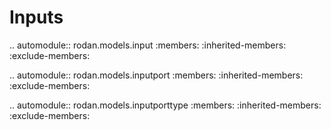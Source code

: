 # Inputs
.. automodule:: rodan.models.input
   :members:
   :inherited-members:
   :exclude-members:

.. automodule:: rodan.models.inputport
   :members:
   :inherited-members:
   :exclude-members:

.. automodule:: rodan.models.inputporttype
   :members:
   :inherited-members:
   :exclude-members: